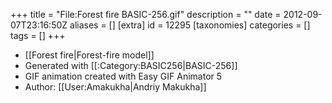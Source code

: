 +++
title = "File:Forest fire BASIC-256.gif"
description = ""
date = 2012-09-07T23:16:50Z
aliases = []
[extra]
id = 12295
[taxonomies]
categories = []
tags = []
+++

* [[Forest fire|Forest-fire model]]
* Generated with [[:Category:BASIC256|BASIC-256]]
* GIF animation created with Easy GIF Animator 5
* Author: [[User:Amakukha|Andriy Makukha]]
